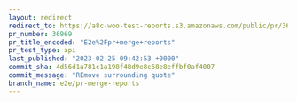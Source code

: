 ```yaml
---
layout: redirect
redirect_to: https://a8c-woo-test-reports.s3.amazonaws.com/public/pr/36969/api/index.html
pr_number: 36969
pr_title_encoded: "E2e%2Fpr+merge+reports"
pr_test_type: api
last_published: "2023-02-25 09:42:53 +0000"
commit_sha: 4d56d1a781c1a198f48d9e8c68e8effbf0af4007
commit_message: "REmove surrounding quote"
branch_name: e2e/pr-merge-reports
---
```

